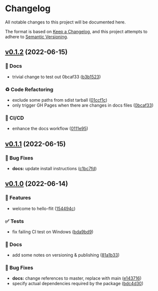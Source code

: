 # Changelog

All notable changes to this project will be documented here.

The format is based on [Keep a Changelog](https://keepachangelog.com/en/1.0.0/), and this project attempts to adhere to [Semantic Versioning](https://semver.org/spec/v2.0.0.html).

## [v0.1.2](https://github.com/engineervix/hello-flit/compare/v0.1.1...v0.1.2) (2022-06-15)


### 📝 Docs

* trivial change to test out 0bcaf33 ([b3b1523](https://github.com/engineervix/hello-flit/commit/b3b152363c697add0c59a4b58f20edad390e8ad5))


### ♻️ Code Refactoring

* exclude some paths from sdist tarball ([01ccf1c](https://github.com/engineervix/hello-flit/commit/01ccf1cee294bb8fd2cea78ff1f7f055425a3591))
* only trigger GH Pages when there are changes in docs files ([0bcaf33](https://github.com/engineervix/hello-flit/commit/0bcaf334b3b0713623e38d1dcbb3d45579123710))


### 👷 CI/CD

* enhance the docs workflow ([0111e95](https://github.com/engineervix/hello-flit/commit/0111e954da1fbbe12db92c86fda6d1e0f254b8ef))

## [v0.1.1](https://github.com/engineervix/hello-flit/compare/v0.1.0...v0.1.1) (2022-06-15)


### 🐛 Bug Fixes

* **docs:** update install instructions ([c1bc7fd](https://github.com/engineervix/hello-flit/commit/c1bc7fd244a9fa266be08e04f7a5f7dc499e12fc))

## [v0.1.0](https://github.com/engineervix/hello-flit/compare/v0.0.0...v0.1.0) (2022-06-14)


### 🚀 Features

* welcome to hello-flit ([154494c](https://github.com/engineervix/hello-flit/commit/154494cd066e6e6c692bbccb0f8441ffc8ee43fa))


### ✅ Tests

* fix failing CI test on Windows ([bda9bd9](https://github.com/engineervix/hello-flit/commit/bda9bd977d486cb1014a84f585baae4b25f59636))


### 📝 Docs

* add some notes on versioning & publishing ([81a1b33](https://github.com/engineervix/hello-flit/commit/81a1b333d6b018b069477315bf2d6a59b81c9751))


### 🐛 Bug Fixes

* **docs:** change references to master, replace with main ([e143716](https://github.com/engineervix/hello-flit/commit/e1437165a936d116d6b7f365d68fd108cc8c6261))
* specify actual dependencies required by the package ([bdc4d30](https://github.com/engineervix/hello-flit/commit/bdc4d3050b82c572e544ff1d4cf12f3d91fade7f))
